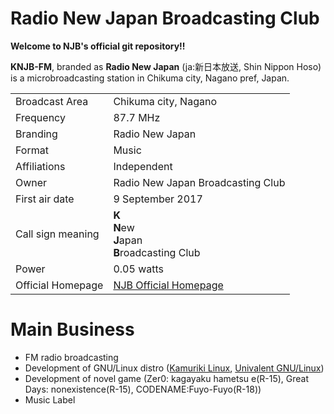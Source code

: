 # Radio New Japan Broadcasting Club

**Welcome to NJB's official git repository!!**

**KNJB-FM**, branded as **Radio New Japan** (ja:新日本放送, Shin Nippon Hoso) is a microbroadcasting station in Chikuma city, Nagano pref, Japan.

|||
|:----|----|
|Broadcast Area|Chikuma city, Nagano|
|Frequency|87.7 MHz|
|Branding|Radio New Japan|
|Format|Music|
|Affiliations|Independent|
|Owner|Radio New Japan Broadcasting Club|
|First air date|9 September 2017|
|Call sign meaning|**K**<br>**N**ew<br>**J**apan<br>**B**roadcasting Club|
|Power|0.05 watts|
|Official Homepage|[NJB Official Homepage](https://njb-fm.github.io)

# Main Business
* FM radio broadcasting
* Development of GNU/Linux distro ([Kamuriki Linux](https://njb-fm.github.io/njb-fm/kamuriki), [Univalent GNU/Linux](https://njb-fm.github.io/njb-fm/univalent))
* Development of novel game (Zer0: kagayaku hametsu e(R-15), Great Days: nonexistence(R-15), CODENAME:Fuyo-Fuyo(R-18))
* Music Label
